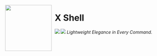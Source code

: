 <img align="left" width="150" height="150" align="left" style="float: left; margin: 0 10px 0 0;" src="https://github.com/the-OmegaLabs/Hush/blob/main/icon.png?raw=true"> <h1>X Shell</h1>
<img align="left" src="https://img.shields.io/badge/Made%20with-Python-white?style=for-the-badge&logo=python&logoColor=white"><img src="https://img.shields.io/badge/Required-Linux-white?style=for-the-badge&logo=linux&logoColor=white"> *Lightweight Elegance in Every Command.*
 
